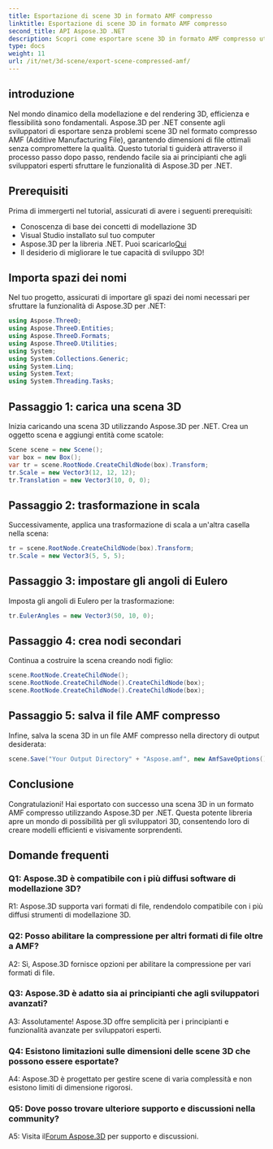 ```yaml
---
title: Esportazione di scene 3D in formato AMF compresso
linktitle: Esportazione di scene 3D in formato AMF compresso
second_title: API Aspose.3D .NET
description: Scopri come esportare scene 3D in formato AMF compresso utilizzando Aspose.3D per .NET. Migliora le tue capacità di sviluppo con questa guida passo passo.
type: docs
weight: 11
url: /it/net/3d-scene/export-scene-compressed-amf/
---
```

## introduzione

Nel mondo dinamico della modellazione e del rendering 3D, efficienza e flessibilità sono fondamentali. Aspose.3D per .NET consente agli sviluppatori di esportare senza problemi scene 3D nel formato compresso AMF (Additive Manufacturing File), garantendo dimensioni di file ottimali senza compromettere la qualità. Questo tutorial ti guiderà attraverso il processo passo dopo passo, rendendo facile sia ai principianti che agli sviluppatori esperti sfruttare le funzionalità di Aspose.3D per .NET.

## Prerequisiti

Prima di immergerti nel tutorial, assicurati di avere i seguenti prerequisiti:

- Conoscenza di base dei concetti di modellazione 3D
- Visual Studio installato sul tuo computer
-  Aspose.3D per la libreria .NET. Puoi scaricarlo[Qui](https://releases.aspose.com/3d/net/)
- Il desiderio di migliorare le tue capacità di sviluppo 3D!

## Importa spazi dei nomi

Nel tuo progetto, assicurati di importare gli spazi dei nomi necessari per sfruttare la funzionalità di Aspose.3D per .NET:

```csharp
using Aspose.ThreeD;
using Aspose.ThreeD.Entities;
using Aspose.ThreeD.Formats;
using Aspose.ThreeD.Utilities;
using System;
using System.Collections.Generic;
using System.Linq;
using System.Text;
using System.Threading.Tasks;
```

## Passaggio 1: carica una scena 3D

Inizia caricando una scena 3D utilizzando Aspose.3D per .NET. Crea un oggetto scena e aggiungi entità come scatole:

```csharp
Scene scene = new Scene();
var box = new Box();
var tr = scene.RootNode.CreateChildNode(box).Transform;
tr.Scale = new Vector3(12, 12, 12);
tr.Translation = new Vector3(10, 0, 0);
```

## Passaggio 2: trasformazione in scala

Successivamente, applica una trasformazione di scala a un'altra casella nella scena:

```csharp
tr = scene.RootNode.CreateChildNode(box).Transform;
tr.Scale = new Vector3(5, 5, 5);
```

## Passaggio 3: impostare gli angoli di Eulero

Imposta gli angoli di Eulero per la trasformazione:

```csharp
tr.EulerAngles = new Vector3(50, 10, 0);
```

## Passaggio 4: crea nodi secondari

Continua a costruire la scena creando nodi figlio:

```csharp
scene.RootNode.CreateChildNode();
scene.RootNode.CreateChildNode().CreateChildNode(box);
scene.RootNode.CreateChildNode().CreateChildNode(box);
```

## Passaggio 5: salva il file AMF compresso

Infine, salva la scena 3D in un file AMF compresso nella directory di output desiderata:

```csharp
scene.Save("Your Output Directory" + "Aspose.amf", new AmfSaveOptions() { EnableCompression = false });
```

## Conclusione

Congratulazioni! Hai esportato con successo una scena 3D in un formato AMF compresso utilizzando Aspose.3D per .NET. Questa potente libreria apre un mondo di possibilità per gli sviluppatori 3D, consentendo loro di creare modelli efficienti e visivamente sorprendenti.

## Domande frequenti

### Q1: Aspose.3D è compatibile con i più diffusi software di modellazione 3D?

R1: Aspose.3D supporta vari formati di file, rendendolo compatibile con i più diffusi strumenti di modellazione 3D.

### Q2: Posso abilitare la compressione per altri formati di file oltre a AMF?

A2: Sì, Aspose.3D fornisce opzioni per abilitare la compressione per vari formati di file.

### Q3: Aspose.3D è adatto sia ai principianti che agli sviluppatori avanzati?

A3: Assolutamente! Aspose.3D offre semplicità per i principianti e funzionalità avanzate per sviluppatori esperti.

### Q4: Esistono limitazioni sulle dimensioni delle scene 3D che possono essere esportate?

A4: Aspose.3D è progettato per gestire scene di varia complessità e non esistono limiti di dimensione rigorosi.

### Q5: Dove posso trovare ulteriore supporto e discussioni nella community?

A5: Visita il[Forum Aspose.3D](https://forum.aspose.com/c/3d/18) per supporto e discussioni.